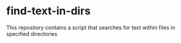 # find-text-in-dirs
This repository contains a script that searches for text within files in specified directories
